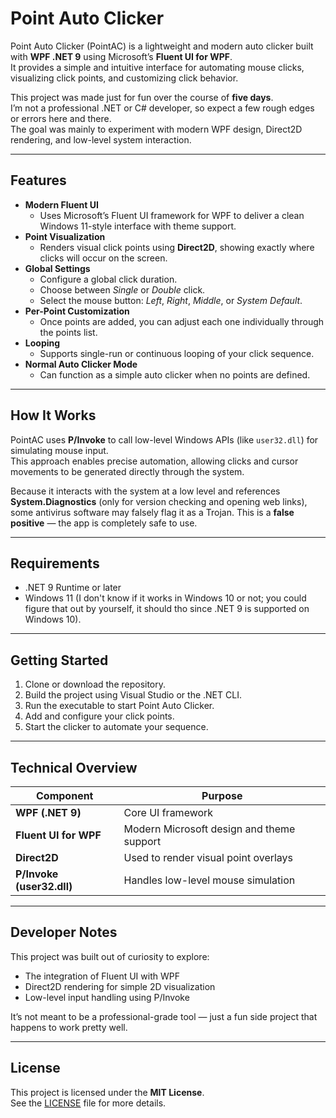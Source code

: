 # Point Auto Clicker

Point Auto Clicker (PointAC) is a lightweight and modern auto clicker built with **WPF .NET 9** using Microsoft’s **Fluent UI for WPF**.  
It provides a simple and intuitive interface for automating mouse clicks, visualizing click points, and customizing click behavior.

This project was made just for fun over the course of **five days**.  
I’m not a professional .NET or C# developer, so expect a few rough edges or errors here and there.  
The goal was mainly to experiment with modern WPF design, Direct2D rendering, and low-level system interaction.

---

## Features

- **Modern Fluent UI**
  - Uses Microsoft’s Fluent UI framework for WPF to deliver a clean Windows 11-style interface with theme support.
- **Point Visualization**
  - Renders visual click points using **Direct2D**, showing exactly where clicks will occur on the screen.
- **Global Settings**
  - Configure a global click duration.  
  - Choose between *Single* or *Double* click.  
  - Select the mouse button: *Left*, *Right*, *Middle*, or *System Default*.
- **Per-Point Customization**
  - Once points are added, you can adjust each one individually through the points list.
- **Looping**
  - Supports single-run or continuous looping of your click sequence.
- **Normal Auto Clicker Mode**
  - Can function as a simple auto clicker when no points are defined.

---

## How It Works

PointAC uses **P/Invoke** to call low-level Windows APIs (like `user32.dll`) for simulating mouse input.  
This approach enables precise automation, allowing clicks and cursor movements to be generated directly through the system.

Because it interacts with the system at a low level and references **System.Diagnostics** (only for version checking and opening web links),  
some antivirus software may falsely flag it as a Trojan. This is a **false positive** — the app is completely safe to use.

---

## Requirements

- .NET 9 Runtime or later  
- Windows 11 (I don't know if it works in Windows 10 or not; you could figure that out by yourself, it should tho since .NET 9 is supported on Windows 10).

---

## Getting Started

1. Clone or download the repository.  
2. Build the project using Visual Studio or the .NET CLI.  
3. Run the executable to start Point Auto Clicker.  
4. Add and configure your click points.  
5. Start the clicker to automate your sequence.

---

## Technical Overview

| Component | Purpose |
|------------|----------|
| **WPF (.NET 9)** | Core UI framework |
| **Fluent UI for WPF** | Modern Microsoft design and theme support |
| **Direct2D** | Used to render visual point overlays |
| **P/Invoke (user32.dll)** | Handles low-level mouse simulation |

---

## Developer Notes

This project was built out of curiosity to explore:
- The integration of Fluent UI with WPF  
- Direct2D rendering for simple 2D visualization  
- Low-level input handling using P/Invoke  

It’s not meant to be a professional-grade tool — just a fun side project that happens to work pretty well.

---

## License

This project is licensed under the **MIT License**.  
See the [LICENSE](./LICENSE) file for more details.
